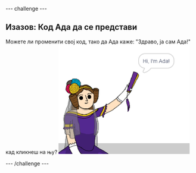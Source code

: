 \--- challenge \---

## Изазов: Код Ада да се представи

Можете ли променити свој код, тако да Ада каже: "Здраво, ја сам Ада!" кад кликнеш на њу? ![ада сприте говорећи: Бок, ја сам Ада!](images/poetry-ada-intro.png)

\--- /challenge \---